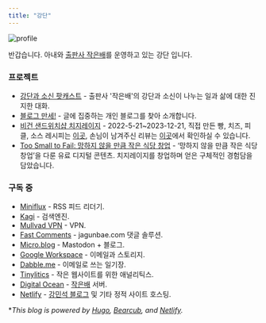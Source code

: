 ```yaml
---
title: "강단"
---
```


![profile](https://cdn.uploads.micro.blog/140962/2024/profile-pic-1.webp)

반갑습니다. 아내와 [출판사 작은배](https://jagunbae.com/about/)를 운영하고 있는 강단 입니다. 

### 프로젝트
- [강단과 소신 팟캐스트](https://www.youtube.com/playlist?list=PLxwFutPC1Kq53Iam6OeVNUNdpFJqK5ArH) - 출판사 '작은배'의 강단과 소신이 나누는 일과 삶에 대한 진지한 대화.
- [블로그 만세!](http://blogmansae.com/) - 글에 집중하는 개인 블로그를 찾아 소개합니다. 
- [비건 샌드위치샵 치지레이지](https://jagunbae.com/tag/work/) - 2022-5-21~2023-12-21, 직접 만든 빵, 치즈, 피클, 소스 레시피는 [이곳](https://jagunbae.com/tag/food/), 손님이 남겨주신 리뷰는 [이곳](https://reviews.cheesylazy.com/)에서 확인하실 수 있습니다.
- [Too Small to Fail: 망하지 않을 만큼 작은 식당 창업](https://jagunbae.com/too-small-to-fail/) - ‘망하지 않을 만큼 작은 식당 창업’을 다룬 유료 디지털 콘텐츠. 치지레이지를 창업하며 얻은 구체적인 경험담을 담았습니다.

### 구독 중
- [Miniflux](https://miniflux.app/) - RSS 피드 리더기.
- [Kagi](https://kagi.com/) - 검색엔진.
- [Mullvad VPN](https://mullvad.net/en) - VPN.
- [Fast Comments](https://fastcomments.com/) - jagunbae.com 댓글 솔루션.
- [Micro.blog](https://micro.kangminsuk.com/) - Mastodon + 블로그.
- [Google Workspace](https://workspace.google.com/) - 이메일과 스토리지.
- [Dabble.me](https://workspace.google.com/) - 이메일로 쓰는 일기장.
- [Tinylitics](https://tinylytics.app/) - 작은 웹사이트를 위한 애널리틱스.
- [Digital Ocean](https://www.digitalocean.com/) - [작은배](https://jagunbae.com/) 서버.
- [Netlify](https://www.netlify.com/) - [강민석 블로그](https://kangminsuk.com/) 및 기타 정적 사이트 호스팅.

**This blog is powered by [Hugo](https://gohugo.io/), [Bearcub](https://github.com/clente/hugo-bearcub), and [Netlify](https://www.netlify.com/).*